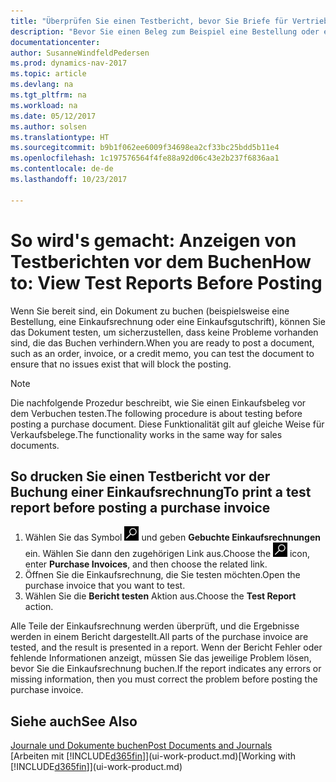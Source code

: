 ```yaml
---
title: "Überprüfen Sie einen Testbericht, bevor Sie Briefe für Vertriebs- oder Einkaufsbeleg buchen"
description: "Bevor Sie einen Beleg zum Beispiel eine Bestellung oder eine Gutschrift buchen, können Sie diese testen und wiederholen, um Fehler zu finden, die die Buchungen möglicherweise sperren."
documentationcenter: 
author: SusanneWindfeldPedersen
ms.prod: dynamics-nav-2017
ms.topic: article
ms.devlang: na
ms.tgt_pltfrm: na
ms.workload: na
ms.date: 05/12/2017
ms.author: solsen
ms.translationtype: HT
ms.sourcegitcommit: b9b1f062ee6009f34698ea2cf33bc25bdd5b11e4
ms.openlocfilehash: 1c197576564f4fe88a92d06c43e2b237f6836aa1
ms.contentlocale: de-de
ms.lasthandoff: 10/23/2017

---
```

# <a name="how-to-view-test-reports-before-posting"></a><span data-ttu-id="c2f73-103">So wird's gemacht: Anzeigen von Testberichten vor dem Buchen</span><span class="sxs-lookup"><span data-stu-id="c2f73-103">How to: View Test Reports Before Posting</span></span>
<span data-ttu-id="c2f73-104">Wenn Sie bereit sind, ein Dokument zu buchen (beispielsweise eine Bestellung, eine Einkaufsrechnung oder eine Einkaufsgutschrift), können Sie das Dokument testen, um sicherzustellen, dass keine Probleme vorhanden sind, die das Buchen verhindern.</span><span class="sxs-lookup"><span data-stu-id="c2f73-104">When you are ready to post a document, such as an order, invoice, or a credit memo, you can test the document to ensure that no issues exist that will block the posting.</span></span>

> [!NOTE]  
>   <span data-ttu-id="c2f73-105">Die nachfolgende Prozedur beschreibt, wie Sie einen Einkaufsbeleg vor dem Verbuchen testen.</span><span class="sxs-lookup"><span data-stu-id="c2f73-105">The following procedure is about testing before posting a purchase document.</span></span> <span data-ttu-id="c2f73-106">Diese Funktionalität gilt auf gleiche Weise für Verkaufsbelege.</span><span class="sxs-lookup"><span data-stu-id="c2f73-106">The functionality works in the same way for sales documents.</span></span>

## <a name="to-print-a-test-report-before-posting-a-purchase-invoice"></a><span data-ttu-id="c2f73-107">So drucken Sie einen Testbericht vor der Buchung einer Einkaufsrechnung</span><span class="sxs-lookup"><span data-stu-id="c2f73-107">To print a test report before posting a purchase invoice</span></span>
1. <span data-ttu-id="c2f73-108">Wählen Sie das Symbol ![Nach Seite oder Bericht suchen](media/ui-search/search_small.png "Nach Seite oder Bericht suchen") und geben **Gebuchte Einkaufsrechnungen** ein. Wählen Sie dann den zugehörigen Link aus.</span><span class="sxs-lookup"><span data-stu-id="c2f73-108">Choose the ![Search for Page or Report](media/ui-search/search_small.png "Search for Page or Report icon") icon, enter **Purchase Invoices**, and then choose the related link.</span></span>
2. <span data-ttu-id="c2f73-109">Öffnen Sie die Einkaufsrechnung, die Sie testen möchten.</span><span class="sxs-lookup"><span data-stu-id="c2f73-109">Open the purchase invoice that you want to test.</span></span>
3. <span data-ttu-id="c2f73-110">Wählen Sie die **Bericht testen** Aktion aus.</span><span class="sxs-lookup"><span data-stu-id="c2f73-110">Choose the **Test Report** action.</span></span>  

<span data-ttu-id="c2f73-111">Alle Teile der Einkaufsrechnung werden überprüft, und die Ergebnisse werden in einem Bericht dargestellt.</span><span class="sxs-lookup"><span data-stu-id="c2f73-111">All parts of the purchase invoice are tested, and the result is presented in a report.</span></span> <span data-ttu-id="c2f73-112">Wenn der Bericht Fehler oder fehlende Informationen anzeigt, müssen Sie das jeweilige Problem lösen, bevor Sie die Einkaufsrechnung buchen.</span><span class="sxs-lookup"><span data-stu-id="c2f73-112">If the report indicates any errors or missing information, then you must correct the problem before posting the purchase invoice.</span></span>

## <a name="see-also"></a><span data-ttu-id="c2f73-113">Siehe auch</span><span class="sxs-lookup"><span data-stu-id="c2f73-113">See Also</span></span>
[<span data-ttu-id="c2f73-114">Journale und Dokumente buchen</span><span class="sxs-lookup"><span data-stu-id="c2f73-114">Post Documents and Journals</span></span>](ui-post-documents-journals.md)  
<span data-ttu-id="c2f73-115">[Arbeiten mit [!INCLUDE[d365fin](includes/d365fin_md.md)]](ui-work-product.md)</span><span class="sxs-lookup"><span data-stu-id="c2f73-115">[Working with [!INCLUDE[d365fin](includes/d365fin_md.md)]](ui-work-product.md)</span></span>


